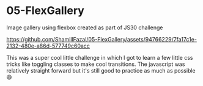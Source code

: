 # 05-FlexGallery
Image gallery using flexbox created as part of JS30 challenge



https://github.com/ShamillFazal/05-FlexGallery/assets/94766229/7fa17c1e-2132-480e-a86d-577749c60acc


This was a super cool little challenge in which I got to learn a few little css tricks like toggling classes to make cool transitions. The javascript was relatively straight forward but it's still good to practice as much as possible 😄


